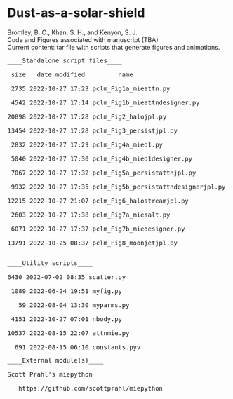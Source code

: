 # Dust-as-a-solar-shield<br>
Bromley, B. C., Khan, S. H., and Kenyon, S. J.<br>
Code and Figures associated with manuscript (TBA)<br>
Current content: tar file with scripts that generate figures and animations.<br>
<p>
 <pre>
____Standalone script files____<br>
 size   date modified         name<br>
 2735 2022-10-27 17:23 pclm_Fig1a_mieattn.py<br>
 4542 2022-10-27 17:14 pclm_Fig1b_mieattndesigner.py<br>
20898 2022-10-27 17:28 pclm_Fig2_halojpl.py<br>
13454 2022-10-27 17:28 pclm_Fig3_persistjpl.py<br>
 2832 2022-10-27 17:29 pclm_Fig4a_mied1.py<br>
 5040 2022-10-27 17:30 pclm_Fig4b_mied1designer.py<br>
 7067 2022-10-27 17:32 pclm_Fig5a_persistattnjpl.py<br>
 9932 2022-10-27 17:35 pclm_Fig5b_persistattndesignerjpl.py<br>
12215 2022-10-27 21:07 pclm_Fig6_halostreamjpl.py<br>
 2603 2022-10-27 17:38 pclm_Fig7a_miesalt.py<br>
 6071 2022-10-27 17:37 pclm_Fig7b_miedesigner.py<br>
13791 2022-10-25 08:37 pclm_Fig8_moonjetjpl.py<br>
</pre>
</p><p><pre>
____Utility scripts____<br>
6430 2022-07-02 08:35 scatter.py<br>
 1089 2022-06-24 19:51 myfig.py<br>
   59 2022-08-04 13:30 myparms.py<br>
 4151 2022-10-27 07:01 nbody.py<br>
10537 2022-08-15 22:07 attnmie.py<br>
  691 2022-08-15 06:10 constants.pyv
</pre></p><p><pre>
____External module(s)____<br>
Scott Prahl's miepython<br>
&nbsp;&nbsp;&nbsp;https://github.com/scottprahl/miepython
</pre></p>
